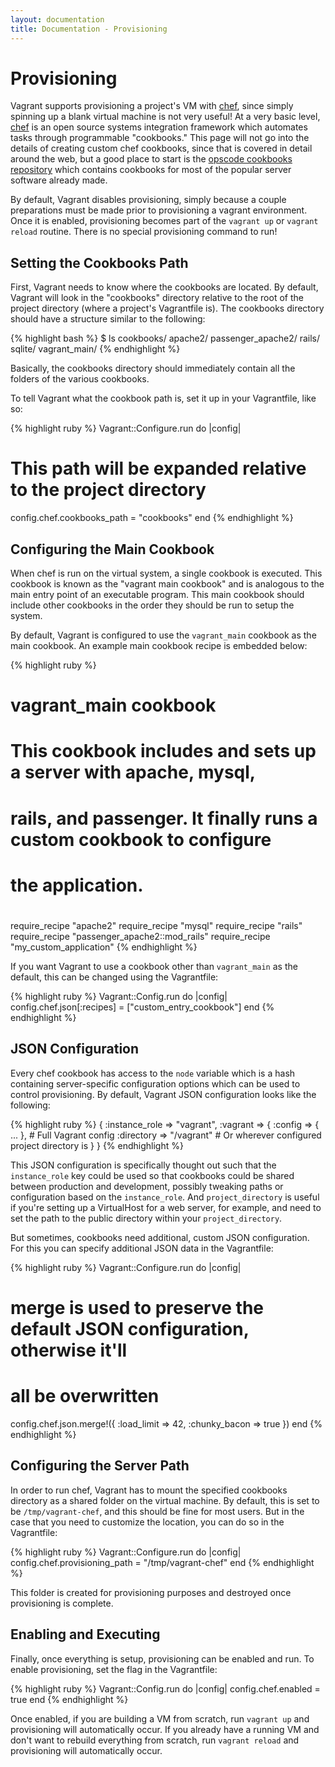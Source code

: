 ```yaml
---
layout: documentation
title: Documentation - Provisioning
---
```

# Provisioning

Vagrant supports provisioning a project's VM with [chef](http://www.opscode.com/chef/),
since simply spinning up a blank virtual machine is not very useful! At a very basic level, [chef](http://www.opscode.com/chef/)
is an open source systems integration framework which automates tasks through programmable "cookbooks."
This page will not go into the details of creating custom chef cookbooks, since that
is covered in detail around the web, but a good place to start is the [opscode cookbooks repository](http://github.com/opscode/cookbooks)
which contains cookbooks for most of the popular server software already made.

By default, Vagrant disables provisioning, simply because a couple preparations must be
made prior to provisioning a vagrant environment. Once it is enabled, provisioning
becomes part of the `vagrant up` or `vagrant reload` routine. There is no special provisioning
command to run!

## Setting the Cookbooks Path

First, Vagrant needs to know where the cookbooks are located. By default, Vagrant will
look in the "cookbooks" directory relative to the root of the project directory (where
a project's Vagrantfile is). The cookbooks directory should have a structure similar to
the following:

{% highlight bash %}
$ ls cookbooks/
apache2/
passenger_apache2/
rails/
sqlite/
vagrant_main/
{% endhighlight %}

Basically, the cookbooks directory should immediately contain all the folders of the
various cookbooks.

To tell Vagrant what the cookbook path is, set it up in your Vagrantfile, like so:

{% highlight ruby %}
Vagrant::Configure.run do |config|
  # This path will be expanded relative to the project directory
  config.chef.cookbooks_path = "cookbooks"
end
{% endhighlight %}

## Configuring the Main Cookbook

When chef is run on the virtual system, a single cookbook is executed. This cookbook
is known as the "vagrant main cookbook" and is analogous to the main entry point
of an executable program. This main cookbook should include other cookbooks in the
order they should be run to setup the system.

By default, Vagrant is configured to use the `vagrant_main` cookbook as the main
cookbook. An example main cookbook recipe is embedded below:

{% highlight ruby %}
#
# vagrant_main cookbook
# This cookbook includes and sets up a server with apache, mysql,
# rails, and passenger. It finally runs a custom cookbook to configure
# the application.
#
require_recipe "apache2"
require_recipe "mysql"
require_recipe "rails"
require_recipe "passenger_apache2::mod_rails"
require_recipe "my_custom_application"
{% endhighlight %}

If you want Vagrant to use a cookbook other than `vagrant_main` as the default,
this can be changed using the Vagrantfile:

{% highlight ruby %}
Vagrant::Config.run do |config|
  config.chef.json[:recipes] = ["custom_entry_cookbook"]
end
{% endhighlight %}

## JSON Configuration

Every chef cookbook has access to the `node` variable which is a hash containing
server-specific configuration options which can be used to control provisioning.
By default, Vagrant JSON configuration looks like the following:

{% highlight ruby %}
{
  :instance_role => "vagrant",
  :vagrant => {
    :config => { ... }, # Full Vagrant config
    :directory => "/vagrant" # Or wherever configured project directory is
  }
}
{% endhighlight %}

This JSON configuration is specifically thought out such that the `instance_role`
key could be used so that cookbooks could be shared between production and development,
possibly tweaking paths or configuration based on the `instance_role`. And
`project_directory` is useful if you're setting up a VirtualHost for a web server,
for example, and need to set the path to the public directory within your
`project_directory`.

But sometimes, cookbooks need additional, custom JSON configuration. For this
you can specify additional JSON data in the Vagrantfile:

{% highlight ruby %}
Vagrant::Configure.run do |config|
  # merge is used to preserve the default JSON configuration, otherwise it'll
  # all be overwritten
  config.chef.json.merge!({
    :load_limit => 42,
    :chunky_bacon => true
  })
end
{% endhighlight %}

## Configuring the Server Path

In order to run chef, Vagrant has to mount the specified cookbooks directory as a
shared folder on the virtual machine. By default, this is set to be `/tmp/vagrant-chef`,
and this should be fine for most users. But in the case that you need to customize
the location, you can do so in the Vagrantfile:

{% highlight ruby %}
Vagrant::Configure.run do |config|
  config.chef.provisioning_path = "/tmp/vagrant-chef"
end
{% endhighlight %}

This folder is created for provisioning purposes and destroyed once provisioning
is complete.

## Enabling and Executing

Finally, once everything is setup, provisioning can be enabled and run. To enable
provisioning, set the flag in the Vagrantfile:

{% highlight ruby %}
Vagrant::Config.run do |config|
  config.chef.enabled = true
end
{% endhighlight %}

Once enabled, if you are building a VM from scratch, run `vagrant up` and provisioning
will automatically occur. If you already have a running VM and don't want to rebuild
everything from scratch, run `vagrant reload` and provisioning will automatically
occur.